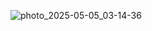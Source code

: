 ![photo_2025-05-05_03-14-36](https://github.com/user-attachments/assets/51574fd7-d2c5-4667-8282-75479cdcebdc)
